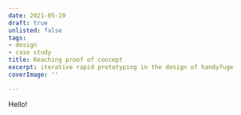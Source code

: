 ```yaml
---
date: 2021-05-19
draft: true
unlisted: false
tags:
- design
- case study
title: Reaching proof of concept
excerpt: iterative rapid prototyping in the design of handyfuge
coverImage: ''

---
```

Hello!
